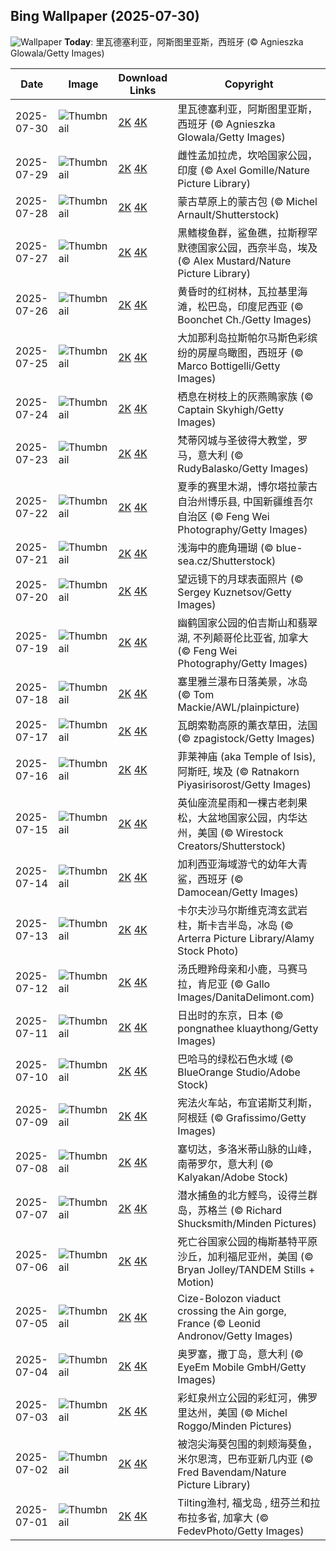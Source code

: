 
  ## Bing Wallpaper (2025-07-30)
  ![Wallpaper](https://cn.bing.com/th?id=OHR.RibadesellaSummer_ZH-CN4852547359_UHD.jpg&w=1024) **Today**: 里瓦德塞利亚，阿斯图里亚斯，西班牙 (© Agnieszka Glowala/Getty Images)
  


  | Date       | Image      | Download Links    | Copyright    |
  |------------|------------|-------------------|--------------|
  | 2025-07-30 | ![Thumbnail](https://cn.bing.com/th?id=OHR.RibadesellaSummer_ZH-CN4852547359_UHD.jpg&w=384&h=216) | [2K](https://cn.bing.com/th?id=OHR.RibadesellaSummer_ZH-CN4852547359_UHD.jpg&w=2560&h=1440) [4K](https://cn.bing.com/th?id=OHR.RibadesellaSummer_ZH-CN4852547359_UHD.jpg&w=3840&h=2160) | 里瓦德塞利亚，阿斯图里亚斯，西班牙 (© Agnieszka Glowala/Getty Images) |
  | 2025-07-29 | ![Thumbnail](https://cn.bing.com/th?id=OHR.TigerDay_ZH-CN4359136631_UHD.jpg&w=384&h=216) | [2K](https://cn.bing.com/th?id=OHR.TigerDay_ZH-CN4359136631_UHD.jpg&w=2560&h=1440) [4K](https://cn.bing.com/th?id=OHR.TigerDay_ZH-CN4359136631_UHD.jpg&w=3840&h=2160) | 雌性孟加拉虎，坎哈国家公园，印度 (© Axel Gomille/Nature Picture Library) |
  | 2025-07-28 | ![Thumbnail](https://cn.bing.com/th?id=OHR.MongoliaYurts_ZH-CN4015475887_UHD.jpg&w=384&h=216) | [2K](https://cn.bing.com/th?id=OHR.MongoliaYurts_ZH-CN4015475887_UHD.jpg&w=2560&h=1440) [4K](https://cn.bing.com/th?id=OHR.MongoliaYurts_ZH-CN4015475887_UHD.jpg&w=3840&h=2160) | 蒙古草原上的蒙古包 (© Michel Arnault/Shutterstock) |
  | 2025-07-27 | ![Thumbnail](https://cn.bing.com/th?id=OHR.BlackfinBarracuda_ZH-CN3850642551_UHD.jpg&w=384&h=216) | [2K](https://cn.bing.com/th?id=OHR.BlackfinBarracuda_ZH-CN3850642551_UHD.jpg&w=2560&h=1440) [4K](https://cn.bing.com/th?id=OHR.BlackfinBarracuda_ZH-CN3850642551_UHD.jpg&w=3840&h=2160) | 黑鳍梭鱼群，鲨鱼礁，拉斯穆罕默德国家公园，西奈半岛，埃及 (© Alex Mustard/Nature Picture Library) |
  | 2025-07-26 | ![Thumbnail](https://cn.bing.com/th?id=OHR.MangroveTwilight_ZH-CN3596666263_UHD.jpg&w=384&h=216) | [2K](https://cn.bing.com/th?id=OHR.MangroveTwilight_ZH-CN3596666263_UHD.jpg&w=2560&h=1440) [4K](https://cn.bing.com/th?id=OHR.MangroveTwilight_ZH-CN3596666263_UHD.jpg&w=3840&h=2160) | 黄昏时的红树林，瓦拉基里海滩，松巴岛，印度尼西亚 (© Boonchet Ch./Getty Images) |
  | 2025-07-25 | ![Thumbnail](https://cn.bing.com/th?id=OHR.LasPalmas_ZH-CN5993442425_UHD.jpg&w=384&h=216) | [2K](https://cn.bing.com/th?id=OHR.LasPalmas_ZH-CN5993442425_UHD.jpg&w=2560&h=1440) [4K](https://cn.bing.com/th?id=OHR.LasPalmas_ZH-CN5993442425_UHD.jpg&w=3840&h=2160) | 大加那利岛拉斯帕尔马斯色彩缤纷的房屋鸟瞰图，西班牙 (© Marco Bottigelli/Getty Images) |
  | 2025-07-24 | ![Thumbnail](https://cn.bing.com/th?id=OHR.AshyWoodswallow_ZH-CN3224168805_UHD.jpg&w=384&h=216) | [2K](https://cn.bing.com/th?id=OHR.AshyWoodswallow_ZH-CN3224168805_UHD.jpg&w=2560&h=1440) [4K](https://cn.bing.com/th?id=OHR.AshyWoodswallow_ZH-CN3224168805_UHD.jpg&w=3840&h=2160) | 栖息在树枝上的灰燕鵙家族 (© Captain Skyhigh/Getty Images) |
  | 2025-07-23 | ![Thumbnail](https://cn.bing.com/th?id=OHR.VaticanCity_ZH-CN3075109504_UHD.jpg&w=384&h=216) | [2K](https://cn.bing.com/th?id=OHR.VaticanCity_ZH-CN3075109504_UHD.jpg&w=2560&h=1440) [4K](https://cn.bing.com/th?id=OHR.VaticanCity_ZH-CN3075109504_UHD.jpg&w=3840&h=2160) | 梵蒂冈城与圣彼得大教堂，罗马，意大利 (© RudyBalasko/Getty Images) |
  | 2025-07-22 | ![Thumbnail](https://cn.bing.com/th?id=OHR.GreatHeatY25_ZH-CN8252122347_UHD.jpg&w=384&h=216) | [2K](https://cn.bing.com/th?id=OHR.GreatHeatY25_ZH-CN8252122347_UHD.jpg&w=2560&h=1440) [4K](https://cn.bing.com/th?id=OHR.GreatHeatY25_ZH-CN8252122347_UHD.jpg&w=3840&h=2160) | 夏季的赛里木湖，博尔塔拉蒙古自治州博乐县, 中国新疆维吾尔自治区 (© Feng Wei Photography/Getty Images) |
  | 2025-07-21 | ![Thumbnail](https://cn.bing.com/th?id=OHR.AcroporaReef_ZH-CN2622120276_UHD.jpg&w=384&h=216) | [2K](https://cn.bing.com/th?id=OHR.AcroporaReef_ZH-CN2622120276_UHD.jpg&w=2560&h=1440) [4K](https://cn.bing.com/th?id=OHR.AcroporaReef_ZH-CN2622120276_UHD.jpg&w=3840&h=2160) | 浅海中的鹿角珊瑚 (© blue-sea.cz/Shutterstock) |
  | 2025-07-20 | ![Thumbnail](https://cn.bing.com/th?id=OHR.BigMoon_ZH-CN2508603883_UHD.jpg&w=384&h=216) | [2K](https://cn.bing.com/th?id=OHR.BigMoon_ZH-CN2508603883_UHD.jpg&w=2560&h=1440) [4K](https://cn.bing.com/th?id=OHR.BigMoon_ZH-CN2508603883_UHD.jpg&w=3840&h=2160) | 望远镜下的月球表面照片 (© Sergey Kuznetsov/Getty Images) |
  | 2025-07-19 | ![Thumbnail](https://cn.bing.com/th?id=OHR.YohoNP_ZH-CN2349599497_UHD.jpg&w=384&h=216) | [2K](https://cn.bing.com/th?id=OHR.YohoNP_ZH-CN2349599497_UHD.jpg&w=2560&h=1440) [4K](https://cn.bing.com/th?id=OHR.YohoNP_ZH-CN2349599497_UHD.jpg&w=3840&h=2160) | 幽鹤国家公园的伯吉斯山和翡翠湖, 不列颠哥伦比亚省, 加拿大 (© Feng Wei Photography/Getty Images) |
  | 2025-07-18 | ![Thumbnail](https://cn.bing.com/th?id=OHR.IcelandSolstice_ZH-CN6073168622_UHD.jpg&w=384&h=216) | [2K](https://cn.bing.com/th?id=OHR.IcelandSolstice_ZH-CN6073168622_UHD.jpg&w=2560&h=1440) [4K](https://cn.bing.com/th?id=OHR.IcelandSolstice_ZH-CN6073168622_UHD.jpg&w=3840&h=2160) | 塞里雅兰瀑布日落美景，冰岛 (© Tom Mackie/AWL/plainpicture) |
  | 2025-07-17 | ![Thumbnail](https://cn.bing.com/th?id=OHR.FranceLavender_ZH-CN1639602547_UHD.jpg&w=384&h=216) | [2K](https://cn.bing.com/th?id=OHR.FranceLavender_ZH-CN1639602547_UHD.jpg&w=2560&h=1440) [4K](https://cn.bing.com/th?id=OHR.FranceLavender_ZH-CN1639602547_UHD.jpg&w=3840&h=2160) | 瓦朗索勒高原的薰衣草田，法国 (© zpagistock/Getty Images) |
  | 2025-07-16 | ![Thumbnail](https://cn.bing.com/th?id=OHR.TemplePhilae_ZH-CN1232015188_UHD.jpg&w=384&h=216) | [2K](https://cn.bing.com/th?id=OHR.TemplePhilae_ZH-CN1232015188_UHD.jpg&w=2560&h=1440) [4K](https://cn.bing.com/th?id=OHR.TemplePhilae_ZH-CN1232015188_UHD.jpg&w=3840&h=2160) | 菲莱神庙 (aka Temple of Isis), 阿斯旺, 埃及 (© Ratnakorn Piyasirisorost/Getty Images) |
  | 2025-07-15 | ![Thumbnail](https://cn.bing.com/th?id=OHR.PerseidsPine_ZH-CN1081004815_UHD.jpg&w=384&h=216) | [2K](https://cn.bing.com/th?id=OHR.PerseidsPine_ZH-CN1081004815_UHD.jpg&w=2560&h=1440) [4K](https://cn.bing.com/th?id=OHR.PerseidsPine_ZH-CN1081004815_UHD.jpg&w=3840&h=2160) | 英仙座流星雨和一棵古老刺果松，大盆地国家公园，内华达州，美国 (© Wirestock Creators/Shutterstock) |
  | 2025-07-14 | ![Thumbnail](https://cn.bing.com/th?id=OHR.YoungShark_ZH-CN0887374663_UHD.jpg&w=384&h=216) | [2K](https://cn.bing.com/th?id=OHR.YoungShark_ZH-CN0887374663_UHD.jpg&w=2560&h=1440) [4K](https://cn.bing.com/th?id=OHR.YoungShark_ZH-CN0887374663_UHD.jpg&w=3840&h=2160) | 加利西亚海域游弋的幼年大青鲨，西班牙 (© Damocean/Getty Images) |
  | 2025-07-13 | ![Thumbnail](https://cn.bing.com/th?id=OHR.BasaltColumns_ZH-CN0743036217_UHD.jpg&w=384&h=216) | [2K](https://cn.bing.com/th?id=OHR.BasaltColumns_ZH-CN0743036217_UHD.jpg&w=2560&h=1440) [4K](https://cn.bing.com/th?id=OHR.BasaltColumns_ZH-CN0743036217_UHD.jpg&w=3840&h=2160) | 卡尔夫沙马尔斯维克湾玄武岩柱，斯卡吉半岛，冰岛 (© Arterra Picture Library/Alamy Stock Photo) |
  | 2025-07-12 | ![Thumbnail](https://cn.bing.com/th?id=OHR.ThomsonGazelle_ZH-CN0413171014_UHD.jpg&w=384&h=216) | [2K](https://cn.bing.com/th?id=OHR.ThomsonGazelle_ZH-CN0413171014_UHD.jpg&w=2560&h=1440) [4K](https://cn.bing.com/th?id=OHR.ThomsonGazelle_ZH-CN0413171014_UHD.jpg&w=3840&h=2160) | 汤氏瞪羚母亲和小鹿，马赛马拉，肯尼亚 (© Gallo Images/DanitaDelimont.com) |
  | 2025-07-11 | ![Thumbnail](https://cn.bing.com/th?id=OHR.TokyoSunrise_ZH-CN0091906710_UHD.jpg&w=384&h=216) | [2K](https://cn.bing.com/th?id=OHR.TokyoSunrise_ZH-CN0091906710_UHD.jpg&w=2560&h=1440) [4K](https://cn.bing.com/th?id=OHR.TokyoSunrise_ZH-CN0091906710_UHD.jpg&w=3840&h=2160) | 日出时的东京，日本 (© pongnathee kluaythong/Getty Images) |
  | 2025-07-10 | ![Thumbnail](https://cn.bing.com/th?id=OHR.BahamaBlues_ZH-CN8134624828_UHD.jpg&w=384&h=216) | [2K](https://cn.bing.com/th?id=OHR.BahamaBlues_ZH-CN8134624828_UHD.jpg&w=2560&h=1440) [4K](https://cn.bing.com/th?id=OHR.BahamaBlues_ZH-CN8134624828_UHD.jpg&w=3840&h=2160) | 巴哈马的绿松石色水域 (© BlueOrange Studio/Adobe Stock) |
  | 2025-07-09 | ![Thumbnail](https://cn.bing.com/th?id=OHR.ConstitucionStation_ZH-CN7962568053_UHD.jpg&w=384&h=216) | [2K](https://cn.bing.com/th?id=OHR.ConstitucionStation_ZH-CN7962568053_UHD.jpg&w=2560&h=1440) [4K](https://cn.bing.com/th?id=OHR.ConstitucionStation_ZH-CN7962568053_UHD.jpg&w=3840&h=2160) | 宪法火车站，布宜诺斯艾利斯，阿根廷 (© Grafissimo/Getty Images) |
  | 2025-07-08 | ![Thumbnail](https://cn.bing.com/th?id=OHR.SecedaPeak_ZH-CN7633793128_UHD.jpg&w=384&h=216) | [2K](https://cn.bing.com/th?id=OHR.SecedaPeak_ZH-CN7633793128_UHD.jpg&w=2560&h=1440) [4K](https://cn.bing.com/th?id=OHR.SecedaPeak_ZH-CN7633793128_UHD.jpg&w=3840&h=2160) | 塞切达，多洛米蒂山脉的山峰，南蒂罗尔，意大利 (© Kalyakan/Adobe Stock) |
  | 2025-07-07 | ![Thumbnail](https://cn.bing.com/th?id=OHR.ShetlandGannets_ZH-CN7279521125_UHD.jpg&w=384&h=216) | [2K](https://cn.bing.com/th?id=OHR.ShetlandGannets_ZH-CN7279521125_UHD.jpg&w=2560&h=1440) [4K](https://cn.bing.com/th?id=OHR.ShetlandGannets_ZH-CN7279521125_UHD.jpg&w=3840&h=2160) | 潜水捕鱼的北方鲣鸟，设得兰群岛，苏格兰 (© Richard Shucksmith/Minden Pictures) |
  | 2025-07-06 | ![Thumbnail](https://cn.bing.com/th?id=OHR.MesquiteFlats_ZH-CN7152959188_UHD.jpg&w=384&h=216) | [2K](https://cn.bing.com/th?id=OHR.MesquiteFlats_ZH-CN7152959188_UHD.jpg&w=2560&h=1440) [4K](https://cn.bing.com/th?id=OHR.MesquiteFlats_ZH-CN7152959188_UHD.jpg&w=3840&h=2160) | 死亡谷国家公园的梅斯基特平原沙丘，加利福尼亚州，美国 (© Bryan Jolley/TANDEM Stills + Motion) |
  | 2025-07-05 | ![Thumbnail](https://cn.bing.com/th?id=OHR.BolozonViaduct_ZH-CN6408632524_UHD.jpg&w=384&h=216) | [2K](https://cn.bing.com/th?id=OHR.BolozonViaduct_ZH-CN6408632524_UHD.jpg&w=2560&h=1440) [4K](https://cn.bing.com/th?id=OHR.BolozonViaduct_ZH-CN6408632524_UHD.jpg&w=3840&h=2160) | Cize-Bolozon viaduct crossing the Ain gorge, France (© Leonid Andronov/Getty Images) |
  | 2025-07-04 | ![Thumbnail](https://cn.bing.com/th?id=OHR.OroseiSardegna_ZH-CN5789138034_UHD.jpg&w=384&h=216) | [2K](https://cn.bing.com/th?id=OHR.OroseiSardegna_ZH-CN5789138034_UHD.jpg&w=2560&h=1440) [4K](https://cn.bing.com/th?id=OHR.OroseiSardegna_ZH-CN5789138034_UHD.jpg&w=3840&h=2160) | 奥罗塞，撒丁岛，意大利 (© EyeEm Mobile GmbH/Getty Images) |
  | 2025-07-03 | ![Thumbnail](https://cn.bing.com/th?id=OHR.RainbowRiver_ZH-CN5320095849_UHD.jpg&w=384&h=216) | [2K](https://cn.bing.com/th?id=OHR.RainbowRiver_ZH-CN5320095849_UHD.jpg&w=2560&h=1440) [4K](https://cn.bing.com/th?id=OHR.RainbowRiver_ZH-CN5320095849_UHD.jpg&w=3840&h=2160) | 彩虹泉州立公园的彩虹河，佛罗里达州，美国 (© Michel Roggo/Minden Pictures) |
  | 2025-07-02 | ![Thumbnail](https://cn.bing.com/th?id=OHR.MaroonClownfish_ZH-CN5071934692_UHD.jpg&w=384&h=216) | [2K](https://cn.bing.com/th?id=OHR.MaroonClownfish_ZH-CN5071934692_UHD.jpg&w=2560&h=1440) [4K](https://cn.bing.com/th?id=OHR.MaroonClownfish_ZH-CN5071934692_UHD.jpg&w=3840&h=2160) | 被泡尖海葵包围的刺颊海葵鱼，米尔恩湾，巴布亚新几内亚 (© Fred Bavendam/Nature Picture Library) |
  | 2025-07-01 | ![Thumbnail](https://cn.bing.com/th?id=OHR.CanadaDayFogo_ZH-CN2593963748_UHD.jpg&w=384&h=216) | [2K](https://cn.bing.com/th?id=OHR.CanadaDayFogo_ZH-CN2593963748_UHD.jpg&w=2560&h=1440) [4K](https://cn.bing.com/th?id=OHR.CanadaDayFogo_ZH-CN2593963748_UHD.jpg&w=3840&h=2160) | Tilting渔村, 福戈岛 , 纽芬兰和拉布拉多省, 加拿大 (© FedevPhoto/Getty Images) |